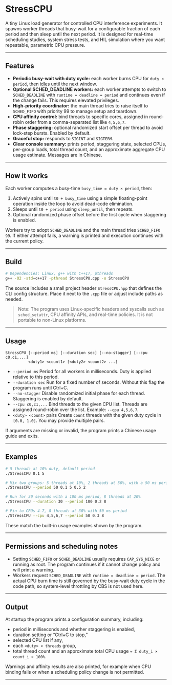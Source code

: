 # StressCPU

A tiny Linux load generator for controlled CPU interference experiments. It spawns worker threads that busy-wait for a configurable fraction of each period and then sleep until the next period. It is designed for real-time scheduling studies, system stress tests, and HIL simulation where you want repeatable, parametric CPU pressure.&#x20;

---

## Features

* **Periodic busy-wait with duty cycle:** each worker burns CPU for `duty × period`, then idles until the next window.&#x20;
* **Optional SCHED\_DEADLINE workers:** each worker attempts to switch to `SCHED_DEADLINE` with `runtime = deadline = period` and continues even if the change fails. This requires elevated privileges.&#x20;
* **High-priority coordinator:** the main thread tries to raise itself to `SCHED_FIFO` with priority 99 to manage setup and teardown.&#x20;
* **CPU affinity control:** bind threads to specific cores, assigned in round-robin order from a comma-separated list like `4,5,6,7`.&#x20;
* **Phase staggering:** optional randomized start offset per thread to avoid lock-step bursts. Enabled by default.&#x20;
* **Graceful stop:** responds to `SIGINT` and `SIGTERM`.&#x20;
* **Clear console summary:** prints period, staggering state, selected CPUs, per-group loads, total thread count, and an approximate aggregate CPU usage estimate. Messages are in Chinese.&#x20;

---

## How it works

Each worker computes a busy-time `busy_time = duty × period`, then:

1. Actively spins until `t0 + busy_time` using a simple floating-point operation inside the loop to avoid dead-code elimination.
2. Sleeps until `t0 + period` using `sleep_until`, then repeats.
3. Optional randomized phase offset before the first cycle when staggering is enabled.&#x20;

Workers try to adopt `SCHED_DEADLINE` and the main thread tries `SCHED_FIFO 99`. If either attempt fails, a warning is printed and execution continues with the current policy.&#x20;

---

## Build

```bash
# Dependencies: Linux, g++ with C++17, pthreads
g++ -O2 -std=c++17 -pthread StressCPU.cpp -o StressCPU
```

The source includes a small project header `StressCPU.hpp` that defines the CLI config structure. Place it next to the `.cpp` file or adjust include paths as needed.&#x20;

> Note: The program uses Linux-specific headers and syscalls such as `sched_setattr`, CPU affinity APIs, and real-time policies. It is not portable to non-Linux platforms.&#x20;

---

## Usage

```
StressCPU [--period ms] [--duration sec] [--no-stagger] [--cpu c0,c1,...]
          <duty1> <count1> [<duty2> <count2> ...]
```

* `--period ms`
  Period for all workers in milliseconds. Duty is applied relative to this period.&#x20;
* `--duration sec`
  Run for a fixed number of seconds. Without this flag the program runs until Ctrl+C.&#x20;
* `--no-stagger`
  Disable randomized initial phase for each thread. Staggering is enabled by default.&#x20;
* `--cpu c0,c1,...`
  Bind threads to the given CPU list. Threads are assigned round-robin over the list. Example: `--cpu 4,5,6,7`.&#x20;
* `<duty> <count>` pairs
  Create `count` threads with the given duty cycle in `[0.0, 1.0]`. You may provide multiple pairs.&#x20;

If arguments are missing or invalid, the program prints a Chinese usage guide and exits.&#x20;

---

## Examples

```bash
# 5 threads at 10% duty, default period
./StressCPU 0.1 5

# Mix two groups: 5 threads at 10%, 2 threads at 50%, with a 50 ms period
./StressCPU --period 50 0.1 5 0.5 2

# Run for 30 seconds with a 100 ms period, 8 threads at 20%
./StressCPU --duration 30 --period 100 0.2 8

# Pin to CPUs 4–7, 8 threads at 30% with 50 ms period
./StressCPU --cpu 4,5,6,7 --period 50 0.3 8
```

These match the built-in usage examples shown by the program.&#x20;

---

## Permissions and scheduling notes

* Setting `SCHED_FIFO` or `SCHED_DEADLINE` usually requires `CAP_SYS_NICE` or running as root. The program continues if it cannot change policy and will print a warning.&#x20;
* Workers request `SCHED_DEADLINE` with `runtime = deadline = period`. The actual CPU burn time is still governed by the busy-wait duty cycle in the code path, so system-level throttling by CBS is not used here.&#x20;

---

## Output

At startup the program prints a configuration summary, including:

* period in milliseconds and whether staggering is enabled,
* duration setting or “Ctrl+C to stop,”
* selected CPU list if any,
* each `<duty> × threads` group,
* total thread count and an approximate total CPU usage `≈ Σ duty_i × count_i × 100%`.&#x20;

Warnings and affinity results are also printed, for example when CPU binding fails or when a scheduling policy change is not permitted.&#x20;

---
